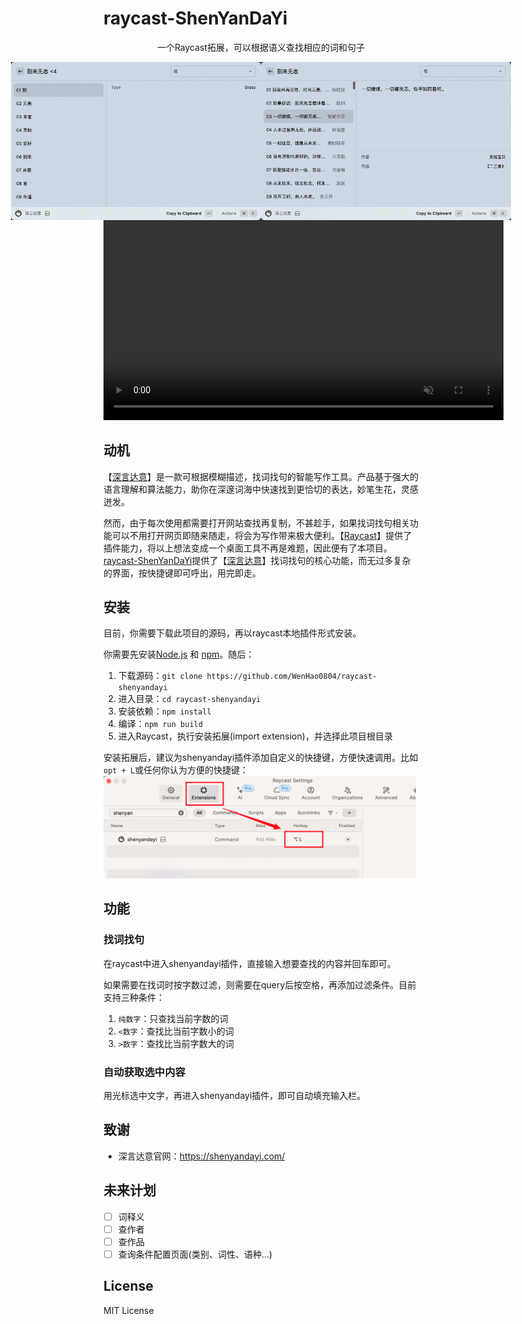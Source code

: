 # raycast-ShenYanDaYi

<p align="center">
一个Raycast拓展，可以根据语义查找相应的词和句子
</p>

<div style="display:flex; justify-content:center; align-items: center;">
    <img width="400" src="./assets/words.png">
    <img width="400" src="./assets/sentences.png">
</div>
<video src="./assets/screenCapture.mov" controls width="640" autoplay loop muted>
Your browser does not support the <code>video</code> element.
</video>


## 动机
【<a href="https://shenyandayi.com">深言达意</a>】是一款可根据模糊描述，找词找句的智能写作工具。产品基于强大的语言理解和算法能力，助你在深邃词海中快速找到更恰切的表达，妙笔生花，灵感迸发。

然而，由于每次使用都需要打开网站查找再复制，不甚趁手，如果找词找句相关功能可以不用打开网页即随来随走，将会为写作带来极大便利。【<a href="https://raycast.com/">Raycast</a>】提供了插件能力，将以上想法变成一个桌面工具不再是难题，因此便有了本项目。<a href="https://github.com/WenHao0804/raycast-shenyandayi">raycast-ShenYanDaYi</a>提供了【<a href="https://shenyandayi.com">深言达意</a>】找词找句的核心功能，而无过多复杂的界面，按快捷键即可呼出，用完即走。
## 安装
目前，你需要下载此项目的源码，再以raycast本地插件形式安装。

你需要先安装[Node.js](https://nodejs.org) 和 [npm](https://www.npmjs.com/package/npm)。随后：

1. 下载源码：`git clone https://github.com/WenHao0804/raycast-shenyandayi`
2. 进入目录：`cd raycast-shenyandayi`
3. 安装依赖：`npm install`
4. 编译：`npm run build`
5. 进入Raycast，执行安装拓展(import extension)，并选择此项目根目录


安装拓展后，建议为shenyandayi插件添加自定义的快捷键，方便快速调用。比如`opt + L`或任何你认为方便的快捷键：
<img width="500" src="./assets/shortcut.png">


## 功能
### 找词找句
在raycast中进入shenyandayi插件，直接输入想要查找的内容并回车即可。

如果需要在找词时按字数过滤，则需要在query后按空格，再添加过滤条件。目前支持三种条件：
1. `纯数字`：只查找当前字数的词
2. `<数字`：查找比当前字数小的词
3. `>数字`：查找比当前字数大的词

### 自动获取选中内容
用光标选中文字，再进入shenyandayi插件，即可自动填充输入栏。

## 致谢
- 深言达意官网：<a href="https://shenyandayi.com/">https://shenyandayi.com/</a>

## 未来计划
- [ ] 词释义
- [ ] 查作者
- [ ] 查作品
- [ ] 查询条件配置页面(类别、词性、语种...)

## License

MIT License